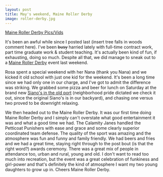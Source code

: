 ```yaml
---
layout: post
title: May's weekend, Maine Roller Derby
image: roller-derby.jpg
---
```


<!--more-->
[Maine Roller Derby Pics/Vids](https://goo.gl/photos/NiLk7GvNnBhpDZuN7)

It's been an awful while since I posted last (insert tree falls in woods comment here).  I've been <del datetime="2010-05-24T00:16:28+00:00">busy</del> harried lately with full-time contract work, part time graduate work & student teaching.  It's actually been kind of fun, if exhausting, doing so much.  Despite all that, we did manage to sneak out to a <a href="http://www.mainerollerderby.com/">Maine Roller Derby</a> event last weekend.

Rosa spent a special weekend with her Nana (thank you Nana) and we kicked it old school with just one kid for the weekend.  It's been a long time since we had only one in our charge, and I've got to admit the difference was striking.  We grabbed some pizza and beer for lunch on Saturday at the brand new <a href="http://www.sianospizzeria.net/">Siano's in the old port</a> (neighborhood pride dictated we check it out, since the original Siano's is in our backyard), and chasing one versus two proved to be downright relaxing.

We then headed out to the Maine Roller Derby.  It was our first time doing Maine Roller Derby and I simply can't overstate what good entertainment it was and what a good time we had.  The Calamity Janes handled the Petticoat Punishers with ease and grace and some clearly superior coordinated team defense.  The quality of the sport was amazing and the atmosphere was fun and funny and family friendly.  We had beers and fries and we had a great time, staying right through to the post bout (is that the right word?) awards ceremony.  There was a great mix of people in attendance too, urban and rural, young and old.  I don't want to read too much into recreation, but the event was a great celebration of funkiness and girl-power and that's definitely the kind of atmosphere I want my two young daughters to grow up in.  Cheers Maine Roller Derby.

